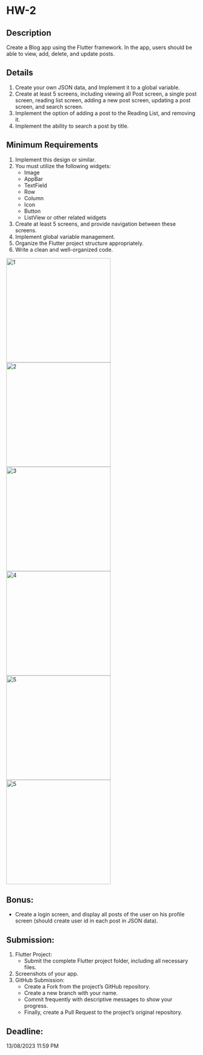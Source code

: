# HW-2

## Description

Create a Blog app using the Flutter framework. In the app, users should be able to view, add, delete, and update posts.

## Details
1. Create your own JSON data, and Implement it to a global variable.
2. Create at least 5 screens, including viewing all Post screen, a single post screen, reading list screen, adding a new post screen, updating a post screen, and search screen.
3. Implement the option of adding a post to the Reading List, and removing it.
4. Implement the ability to search a post by title.
 

## Minimum Requirements
1. Implement this design or similar.
2. You must utilize the following widgets:
   - Image
   - AppBar
   - TextField
   - Row
   - Column
   - Icon
   - Button
   - ListView or other related widgets
3. Create at least 5 screens, and provide navigation between these screens.
4. Implement global variable management.
5. Organize the Flutter project structure appropriately.
6. Write a clean and well-organized code.

<img width="276" alt="1" src="https://github.com/Muham23d/HW-2/blob/main/Simulator%20Screenshot%20-%20iPhone%2014%20Pro%20Max%20-%202023-08-13%20at%2020.36.46.png?raw=true">
<img width="276" alt="2" src="https://github.com/Muham23d/HW-2/blob/main/Simulator%20Screenshot%20-%20iPhone%2014%20Pro%20Max%20-%202023-08-13%20at%2020.14.46.png?raw=true">
<img width="276" alt="3" src="https://github.com/Muham23d/HW-2/blob/main/Simulator%20Screenshot%20-%20iPhone%2014%20Pro%20Max%20-%202023-08-13%20at%2020.44.48.png?raw=true">
<img width="276" alt="4" src="https://github.com/Muham23d/HW-2/blob/main/Simulator%20Screenshot%20-%20iPhone%2014%20Pro%20Max%20-%202023-08-13%20at%2020.45.42.png?raw=true">
<img width="276" alt="5" src="https://github.com/Muham23d/HW-2/blob/main/Simulator%20Screenshot%20-%20iPhone%2014%20Pro%20Max%20-%202023-08-13%20at%2020.46.34.png?raw=true">
<img width="276" alt="5" src="https://github.com/Muham23d/HW-2/blob/main/Simulator%20Screenshot%20-%20iPhone%2014%20Pro%20Max%20-%202023-08-13%20at%2020.46.59.png?raw=true">


## Bonus:
  - Create a login screen, and display all posts of the user on his profile screen (should create user id in each post in JSON data).

## Submission:
1. Flutter Project:
   - Submit the complete Flutter project folder, including all necessary files.
2. Screenshots of your app.
3. GitHub Submission:
   - Create a Fork from the project’s GitHub repository.
   - Create a new branch with your name.
   - Commit frequently with descriptive messages to show your progress.
   - Finally, create a Pull Request to the project’s original repository.


## Deadline: 
13/08/2023  11:59 PM
